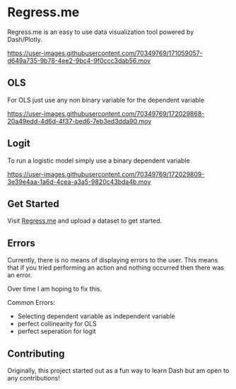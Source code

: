 # Regress.me

Regress.me is an easy to use data visualization tool powered by Dash/Plotly.



https://user-images.githubusercontent.com/70349769/171059057-d649a735-9b78-4ee2-9bc4-9f0ccc3dab56.mov


## OLS
For OLS just use any non binary variable for the dependent variable 


https://user-images.githubusercontent.com/70349769/172029868-20a49edd-4d6d-4f37-bed6-7eb3ed3dda90.mov


## Logit
To run a logistic model simply use a binary dependent variable


https://user-images.githubusercontent.com/70349769/172029809-3e39e4aa-1a6d-4cea-a3a5-9820c43bda4b.mov



## Get Started

Visit [Regress.me](https://regress.me) and upload a dataset to get started.

## Errors

Currently, there is no means of displaying errors to the user. This means that if you tried performing an action and nothing occurred then there was an error. 

Over time I am hoping to fix this. 

Common Errors:
- Selecting dependent variable as independent variable
- perfect collinearity for OLS
- perfect seperation for logit


## Contributing
Originally, this project started out as a fun way to learn Dash but am open to any contributions!


